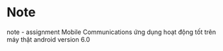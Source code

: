# Note
note - assignment Mobile Communications
ứng dụng hoạt động tốt trên máy thật android version 6.0
